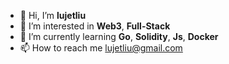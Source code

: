 - 👋 Hi, I’m **lujetliu**
- 👀 I’m interested in **Web3**, **Full-Stack**
- 🌱 I’m currently learning **Go**, **Solidity**, **Js**, **Docker**
- 📫 How to reach me [lujetliu@gmail.com](lujetliu@gmail.com)

<!---
lujetliu/lujetliu is a ✨ special ✨ repository because its `README.md` (this file) appears on your GitHub profile.
You can click the Preview link to take a look at your changes.
--->
